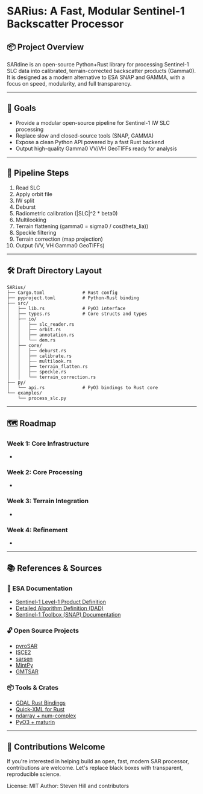 # SARius: A Fast, Modular Sentinel-1 Backscatter Processor

## 📦 Project Overview

SARdine is an open-source Python+Rust library for processing Sentinel-1 SLC data into calibrated, terrain-corrected backscatter products (Gamma0). It is designed as a modern alternative to ESA SNAP and GAMMA, with a focus on speed, modularity, and full transparency.

---

## 🎯 Goals

- Provide a modular open-source pipeline for Sentinel-1 IW SLC processing
- Replace slow and closed-source tools (SNAP, GAMMA)
- Expose a clean Python API powered by a fast Rust backend
- Output high-quality Gamma0 VV/VH GeoTIFFs ready for analysis

---

## 📐 Pipeline Steps

1. Read SLC
2. Apply orbit file
3. IW split
4. Deburst
5. Radiometric calibration (|SLC|^2 \* beta0)
6. Multilooking
7. Terrain flattening (gamma0 = sigma0 / cos(theta\_lia))
8. Speckle filtering
9. Terrain correction (map projection)
10. Output (VV, VH Gamma0 GeoTIFFs)

---

## 🛠 Draft Directory Layout

```
SARius/
├── Cargo.toml              # Rust config
├── pyproject.toml          # Python-Rust binding
├── src/
│   ├── lib.rs              # PyO3 interface
│   ├── types.rs            # Core structs and types
│   ├── io/
│   │   ├── slc_reader.rs
│   │   ├── orbit.rs
│   │   ├── annotation.rs
│   │   └── dem.rs
│   ├── core/
│   │   ├── deburst.rs
│   │   ├── calibrate.rs
│   │   ├── multilook.rs
│   │   ├── terrain_flatten.rs
│   │   ├── speckle.rs
│   │   └── terrain_correction.rs
├── py/
│   └── api.rs              # PyO3 bindings to Rust core
└── examples/
    └── process_slc.py
```

---

## 🗺 Roadmap

### Week 1: Core Infrastructure

-

### Week 2: Core Processing

-

### Week 3: Terrain Integration

-

### Week 4: Refinement

-

---

## 📚 References & Sources

### 📄 ESA Documentation

- [Sentinel-1 Level-1 Product Definition](https://sentinel.esa.int/documents/247904/685163/Sentinel-1-Level-1-Product-Definition)
- [Detailed Algorithm Definition (DAD)](https://sentinel.esa.int/documents/247904/349490/Sentinel-1-Level-1-Detailed-Algorithm-Definition)
- [Sentinel-1 Toolbox (SNAP) Documentation](https://step.esa.int/main/toolboxes/snap/)

### 🔓 Open Source Projects

- [pyroSAR](https://github.com/johntruckenbrodt/pyroSAR)
- [ISCE2](https://github.com/isce-framework/isce2)
- [sarsen](https://github.com/Open-EO/sarsen)
- [MintPy](https://github.com/insarlab/MintPy)
- [GMTSAR](https://topex.ucsd.edu/gmtsar/)

### 📦 Tools & Crates

- [GDAL Rust Bindings](https://docs.rs/gdal)
- [Quick-XML for Rust](https://docs.rs/quick-xml)
- [ndarray + num-complex](https://docs.rs/ndarray)
- [PyO3 + maturin](https://pyo3.rs)

---

## 🤝 Contributions Welcome

If you're interested in helping build an open, fast, modern SAR processor, contributions are welcome. Let's replace black boxes with transparent, reproducible science.

License: MIT Author: Steven Hill and contributors

